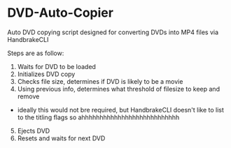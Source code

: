 # DVD-Auto-Copier
Auto DVD copying script designed for converting DVDs into MP4 files via HandbrakeCLI

Steps are as follow:

1. Waits for DVD to be loaded
2. Initializes DVD copy
3. Checks file size, determines if DVD is likely to be a movie
4. Using previous info, determines what threshold of filesize to keep and remove
  - ideally this would not bre required, but HandbrakeCLI doesn't like to list to the titling flags so ahhhhhhhhhhhhhhhhhhhhhhhhhhh
5. Ejects DVD
6. Resets and waits for next DVD
